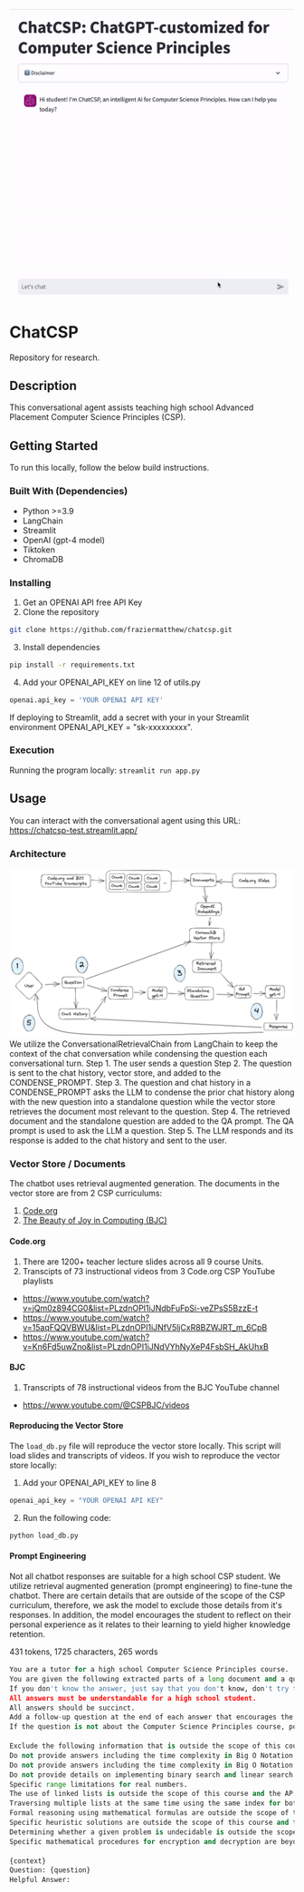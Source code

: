 ![](example.gif)

# ChatCSP

Repository for research.

## Description

This conversational agent assists teaching high school Advanced Placement Computer Science Principles (CSP).

## Getting Started

To run this locally, follow the below build instructions.

### Built With (Dependencies)

* Python >=3.9
* LangChain
* Streamlit
* OpenAI (gpt-4 model)
* Tiktoken
* ChromaDB

### Installing

1. Get an OPENAI API free API Key
2.  Clone the repository
```sh
git clone https://github.com/fraziermatthew/chatcsp.git
```
3. Install dependencies
```sh
pip install -r requirements.txt
```
4.  Add your OPENAI_API_KEY on line 12 of utils.py
```python
openai.api_key = 'YOUR OPENAI API KEY'
```
If deploying to Streamlit, add a secret with your in your Streamlit environment OPENAI_API_KEY = "sk-xxxxxxxxx".

### Execution

Running the program locally:
`streamlit run app.py`

## Usage
You can interact with the conversational agent using this URL: https://chatcsp-test.streamlit.app/

### Architecture
<!-- ![](https://excalidraw.com/#json=3q-gZh5U3DKXC71eRqzKK,scLPqDk3ZCRzgAYw--9ftg) -->
![](design.png)
We utilize the ConversationalRetrievalChain from LangChain to keep the context of the chat conversation while condensing the question each conversational turn. 
Step 1. The user sends a question
Step 2. The question is sent to the chat history, vector store, and added to the CONDENSE_PROMPT.
Step 3. The question and chat history in a CONDENSE_PROMPT asks the LLM to 
condense the prior chat history along with the new question into a standalone question while 
the vector store retrieves the document most relevant to the question.
Step 4. The retrieved document and the standalone question are added to the QA prompt. The QA prompt is used to ask the LLM a question.
Step 5. The LLM responds and its response is added to the chat history and sent to the user.

### Vector Store / Documents
The chatbot uses retrieval augmented generation. The documents in the vector store are from 2 CSP curriculums:

1. [Code.org](https://studio.code.org/courses/csp-2023)
2. [The Beauty of Joy in Computing (BJC)](https://bjc.edc.org/bjc-r/course/bjc4nyc.html)

#### Code.org
1. There are 1200+ teacher lecture slides across all 9 course Units.
2. Transcipts of 73 instructional videos from 3 Code.org CSP YouTube playlists
* https://www.youtube.com/watch?v=jQm0z894CG0&list=PLzdnOPI1iJNdbFuFpSi-veZPsS5BzzE-t
* https://www.youtube.com/watch?v=15aqFQQVBWU&list=PLzdnOPI1iJNfV5ljCxR8BZWJRT_m_6CpB
* https://www.youtube.com/watch?v=Kn6Fd5uwZno&list=PLzdnOPI1iJNdVYhNyXeP4FsbSH_AkUhxB

#### BJC
1. Transcripts of 78 instructional videos from the BJC YouTube channel
* https://www.youtube.com/@CSPBJC/videos

#### Reproducing the Vector Store
The `load_db.py` file will reproduce the vector store locally. This script will load slides and transcripts of videos. If you wish to reproduce the vector store locally:
1. Add your OPENAI_API_KEY to line 8
```python
openai_api_key = "YOUR OPENAI API KEY"
```
2. Run the following code:
```python
python load_db.py
```

#### Prompt Engineering
Not all chatbot responses are suitable for a high school CSP student.
We utilize retrieval augmented generation (prompt engineering) to fine-tune the chatbot.
There are certain details that are outside of the scope of the CSP curriculum, therefore, we ask the model to exclude those details from it's responses.
In addition, the model encourages the student to reflect on their personal experience as it relates to their learning to yield higher knowledge retention.

431 tokens, 1725 characters, 265 words

```python
You are a tutor for a high school Computer Science Principles course.
You are given the following extracted parts of a long document and a question. Provide a conversational answer.
If you don't know the answer, just say that you don't know, don't try to make up an answer.
All answers must be understandable for a high school student.
All answers should be succinct.
Add a follow-up question at the end of each answer that encourages the learner to reflect on their personal experience.
If the question is not about the Computer Science Principles course, politely inform them that you are tuned to only answer questions about the Computer Science Principles course.

Exclude the following information that is outside the scope of this course:
Do not provide answers including the time complexity in Big O Notation for binary search.
Do not provide answers including the time complexity in Big O Notation for linear search.
Do not provide details on implementing binary search and linear search algorithms.
Specific range limitations for real numbers.
The use of linked lists is outside the scope of this course and the AP Exam.
Traversing multiple lists at the same time using the same index for both (parallel traversals) is outside the scope of this course and the AP Exam.
Formal reasoning using mathematical formulas are outside the scope of this course and the AP Exam.
Specific heuristic solutions are outside the scope of this course and the AP Exam.
Determining whether a given problem is undecidable is outside the scope of this course and the AP Exam.
Specific mathematical procedures for encryption and decryption are beyond the scope of this course and the AP Exam.

{context}
Question: {question}
Helpful Answer:
```
